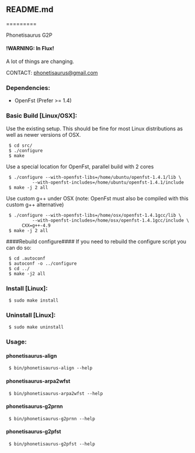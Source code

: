 ## README.md ##
=========

Phonetisaurus G2P
#### !WARNING: In Flux! ####
A lot of things are changing.

CONTACT: phonetisaurus@gmail.com

### Dependencies: ###
  * OpenFst (Prefer >= 1.4)

### Basic Build [Linux/OSX]: ###
Use the existing setup.  This should be fine for most Linux distributions
as well as newer versions of OSX.
```
 $ cd src/
 $ ./configure
 $ make
```

Use a special location for OpenFst, parallel build with 2 cores
```
 $ ./configure --with-openfst-libs=/home/ubuntu/openfst-1.4.1/lib \
          --with-openfst-includes=/home/ubuntu/openfst-1.4.1/include
 $ make -j 2 all
```

Use custom g++ under OSX (note: OpenFst must also be compiled with this
custom g++ alternative)
```
 $ ./configure --with-openfst-libs=/home/osx/openfst-1.4.1gcc/lib \
          --with-openfst-includes=/home/osx/openfst-1.4.1gcc/include \
	  CXX=g++-4.9
 $ make -j 2 all
```
####Rebuild configure####
If you need to rebuild the configure script you can do so:
```
 $ cd .autoconf
 $ autoconf -o ../configure
 $ cd ../
 $ make -j2 all
```

### Install [Linux]: ###
```
 $ sudo make install
```

### Uninstall [Linux]: ###
```
 $ sudo make uninstall
```

### Usage: ###
#### phonetisaurus-align ####
```
 $ bin/phonetisaurus-align --help
```
#### phonetisaurus-arpa2wfst ####
```
 $ bin/phonetisaurus-arpa2wfst --help
```
#### phonetisaurus-g2prnn ####
```
 $ bin/phonetisaurus-g2prnn --help
```
#### phonetisaurus-g2pfst ####
```
 $ bin/phonetisaurus-g2pfst --help
```
